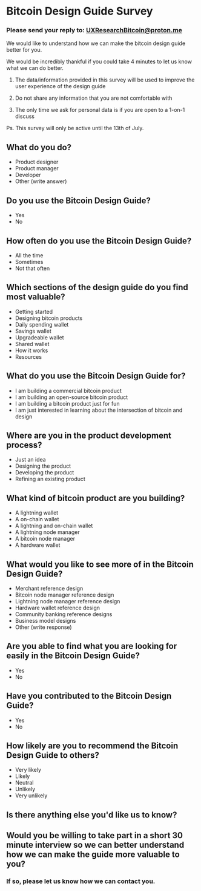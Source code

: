 # Bitcoin Design Guide Survey

### Please send your reply to: UXResearchBitcoin@proton.me

We would like to understand how we can make the bitcoin design guide better for you. 

We would be incredibly thankful if you could take 4 minutes to let us know what we can do better. 

1. The data/information provided in this survey will be used to improve the user experience of the design guide

2. Do not share any information that you are not comfortable with

3. The only time we ask for personal data is if you are open to a 1-on-1 discuss

Ps. This survey will only be active until the 13th of July.

## What do you do?
* Product designer
* Product manager
* Developer
* Other (write answer)

## Do you use the Bitcoin Design Guide?

* Yes
* No

## How often do you use the Bitcoin Design Guide?

* All the time
* Sometimes
* Not that often

## Which sections of the design guide do you find most valuable?
* Getting started
* Designing bitcoin products
* Daily spending wallet
* Savings wallet
* Upgradeable wallet
* Shared wallet
* How it works
* Resources

## What do you use the Bitcoin Design Guide for?
* I am building a commercial bitcoin product
* I am building an open-source bitcoin product
* I am building a bitcoin product just for fun 
* I am just interested in learning about the intersection of bitcoin and design

## Where are you in the product development process?
* Just an idea
* Designing the product
* Developing the product
* Refining an existing product

## What kind of bitcoin product are you building?
* A lightning wallet
* A on-chain wallet
* A lightning and on-chain wallet
* A lightning node manager
* A bitcoin node manager
* A hardware wallet

## What would you like to see more of in the Bitcoin Design Guide?
* Merchant reference design
* Bitcoin node manager reference design
* Lightning node manager reference design
* Hardware wallet reference design
* Community banking reference designs
* Business model designs
* Other (write response)

## Are you able to find what you are looking for easily in the Bitcoin Design Guide?
* Yes
* No

## Have you contributed to the Bitcoin Design Guide?
* Yes
* No

## How likely are you to recommend the Bitcoin Design Guide to others? 
* Very likely
* Likely
* Neutral
* Unlikely
* Very unlikely

## Is there anything else you'd like us to know? 

##  Would you be willing to take part in a short 30 minute interview so we can better understand how we can make the guide more valuable to you?
###  If so, please let us know how we can contact you.
